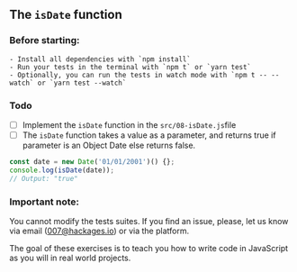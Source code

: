 ## The `isDate` function

### Before starting: 
    - Install all dependencies with `npm install`
    - Run your tests in the terminal with `npm t` or `yarn test`
    - Optionally, you can run the tests in watch mode with `npm t -- --watch` or `yarn test --watch`

### Todo

- [ ] Implement the `isDate` function in the `src/08-isDate.js`file
- [ ] The `isDate` function takes a value as a parameter, and returns true if parameter is an Object Date else returns false.

```js
const date = new Date('01/01/2001')() {};
console.log(isDate(date));
// Output: "true"
```

### Important note:
You cannot modify the tests suites. If you find an issue, please, let us know via email (007@hackages.io) or via the platform. 

The goal of these exercises is to teach you how to write code in JavaScript as you will in real world projects.